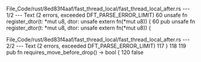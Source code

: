 File_Code/rust/8ed83f4aaf/fast_thread_local/fast_thread_local_after.rs --- 1/2 --- Text (2 errors, exceeded DFT_PARSE_ERROR_LIMIT)
60 unsafe fn register_dtor(t: *mut u8, dtor: unsafe extern fn(*mut u8)) {                                                                                    60 pub unsafe fn register_dtor(t: *mut u8, dtor: unsafe extern fn(*mut u8)) {

File_Code/rust/8ed83f4aaf/fast_thread_local/fast_thread_local_after.rs --- 2/2 --- Text (2 errors, exceeded DFT_PARSE_ERROR_LIMIT)
                                                                                                                                                            117 }
                                                                                                                                                            118 
                                                                                                                                                            119 pub fn requires_move_before_drop() -> bool {
                                                                                                                                                            120     false

